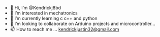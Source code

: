 - 👋 Hi, I’m @Kendrickj8bd
- 👀 I’m interested in mechatronics
- 🌱 I’m currently learning c c++ and python 
- 💞️ I’m looking to collaborate on Arduino projects and microcontroller...
- 📫 How to reach me ... kendrickjustin32@gmail.com

<!---
Kendrickj8bd/Kendrickj8bd is a ✨ special ✨ repository because its `README.md` (this file) appears on your GitHub profile.
You can click the Preview link to take a look at your changes.
--->
